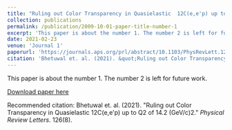 ```yaml
---
title: "Ruling out Color Transparency in Quasielastic  12C(e,e'p) up to Q2 of 14.2 (GeV/c)2"
collection: publications
permalink: /publication/2009-10-01-paper-title-number-1
excerpt: 'This paper is about the number 1. The number 2 is left for future work.'
date: 2021-02-23
venue: 'Journal 1'
paperurl: 'https://journals.aps.org/prl/abstract/10.1103/PhysRevLett.126.082301'
citation: 'Bhetuwal et. al. (2021). &quot;Ruling out Color Transparency in Quasielastic  12C(e,e'p) up to Q2 of 14.2 (GeV/c)2.&quot; <i>Physical Review Letters</i>. 126(8).'
---
```

This paper is about the number 1. The number 2 is left for future work.

[Download paper here](https://journals.aps.org/prl/abstract/10.1103/PhysRevLett.126.082301)

Recommended citation: Bhetuwal et. al. (2021). "Ruling out Color Transparency in Quasielastic 12C(e,e'p) up to Q2 of 14.2 (GeV/c)2." <i>Physical Review Letters</i>. 126(8).
